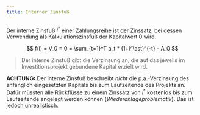 ```yaml
---
title: Interner Zinsfuß
---
```

Der interne Zinsfuß $i^\ast$ einer Zahlungsreihe ist der Zinssatz, bei dessen Verwendung als Kalkulationszinsfuß der Kapitalwert $0$ wird.

$$
f(i) = V_0 = 0 = \sum_{t=1}^T a_t * (1+i^\ast)^{-t} - A_0
$$

> Der interne Zinsfuß gibt die Verzinsung an, die auf das jeweils im Investitionsprojekt gebundene Kapital erzielt wird.

**ACHTUNG:** Der interne Zinsfuß beschreibt *nicht* die p.a.-Verzinsung des anfänglich eingesetzten Kapitals bis zum Laufzeitende des Projekts an.
Dafür müssten alle Rückflüsse zu einem Zinssatz von $i^\ast$ kostenlos bis zum Laufzeitende angelegt werden können (*Wiederanlageproblematik*). Das ist jedoch unrealistisch.